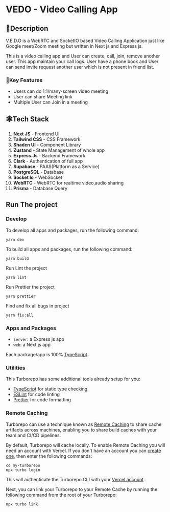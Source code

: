 # VEDO - Video Calling App

## 📝Description

V.E.D.O is a WebRTC and SocketIO based Video Calling Application just like Google meet/Zoom meeting but written in Next js and Express js.

This is a video calling app and User can create, call, join, remove another user. This app maintain your call logs. User have a phone book and User can send invite request another user which is not present in friend list.

### 🔨Key Features

- Users can do 1:1/many-screen video meeting
- User can share Meeting link
- Multiple User can Join in a meeting

## 🕸️Tech Stack

1. **Next JS** - Frontend UI
2. **Tailwind CSS** - CSS Framework
3. **Shadcn UI** - Component Library
4. **Zustand** - State Management of whole app
5. **Express.Js** - Backend Framework
6. **Clark** - Authentication of full app
7. **Supabase** - PAAS(Platform as a Service)
8. **PostgreSQL** - Database
9. **Socket Io** - WebSocket
10. **WebRTC** - WebRTC for realtime video,audio sharing
11. **Prisma** - Database Query

## Run The project

### Develop

To develop all apps and packages, run the following command:
``` 
yarn dev
```

To build all apps and packages, run the following command:
``` 
yarn build
```

Run Lint the project
``` 
yarn lint
```

Run Prettier the project
``` 
yarn prettier
```

Find and fix all bugs in project
``` 
yarn fix:all
```



### Apps and Packages

- `server`: a Express js app
- `web`: a Next.js app

Each package/app is 100% [TypeScript](https://www.typescriptlang.org/).

### Utilities

This Turborepo has some additional tools already setup for you:

- [TypeScript](https://www.typescriptlang.org/) for static type checking
- [ESLint](https://eslint.org/) for code linting
- [Prettier](https://prettier.io) for code formatting

### Remote Caching

Turborepo can use a technique known as [Remote Caching](https://turbo.build/repo/docs/core-concepts/remote-caching) to share cache artifacts across machines, enabling you to share build caches with your team and CI/CD pipelines.

By default, Turborepo will cache locally. To enable Remote Caching you will need an account with Vercel. If you don't have an account you can [create one](https://vercel.com/signup), then enter the following commands:

```
cd my-turborepo
npx turbo login
```

This will authenticate the Turborepo CLI with your [Vercel account](https://vercel.com/docs/concepts/personal-accounts/overview).

Next, you can link your Turborepo to your Remote Cache by running the following command from the root of your Turborepo:

```
npx turbo link
```
